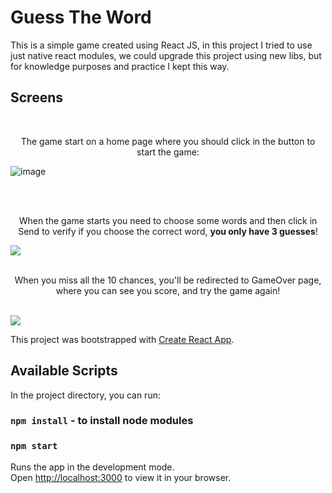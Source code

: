 # Guess The Word

This is a simple game created using React JS, in this project I tried to use just native react modules, 
we could upgrade this project using new libs, but for knowledge purposes and practice  I kept this way.

## Screens
<br/>
<p align="center">The game start on a home page where you should click in the button to start the game:</p>

![image](https://user-images.githubusercontent.com/31626353/180873234-653b2113-b5ef-4aca-bb29-b580fd247c8a.png)

<br/>
<br/>
<p align="center">When the game starts you need to choose some words and then click in Send to verify if you choose the correct word, <b>you only have 3 guesses</b>!</p>
<img src="https://user-images.githubusercontent.com/31626353/180869705-cad33b77-85e1-4512-a14c-e15c08726b35.png"/>

<br/>
<br/>
<p align="center">When you miss all the 10 chances, you'll be redirected to GameOver page, where you can see you score, and try the game again!</p><br/>
<img src="https://user-images.githubusercontent.com/31626353/180870878-92b215a1-1ebe-4606-b917-534eb3981a08.png" />






This project was bootstrapped with [Create React App](https://github.com/facebook/create-react-app).

## Available Scripts

In the project directory, you can run:
### `npm install` - to install node modules
### `npm start`

Runs the app in the development mode.\
Open [http://localhost:3000](http://localhost:3000) to view it in your browser.
